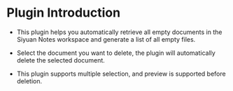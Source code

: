 # Plugin Introduction

- This plugin helps you automatically retrieve all empty documents in the Siyuan Notes workspace and generate a list of all empty files.

- Select the document you want to delete, the plugin will automatically delete the selected document.

- This plugin supports multiple selection, and preview is supported before deletion.